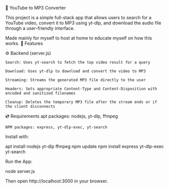 🎵 YouTube to MP3 Converter

This project is a simple full-stack app that allows users to search for a YouTube video, convert it to MP3 using yt-dlp, and download the audio file through a user-friendly interface.

Made mainly for myself to host at home to educate myself on how this works.
🧩 Features

⚙️ Backend (server.js)

    Search: Uses yt-search to fetch the top video result for a query

    Download: Uses yt-dlp to download and convert the video to MP3

    Streaming: Streams the generated MP3 file directly to the user

    Headers: Sets appropriate Content-Type and Content-Disposition with encoded and sanitized filenames

    Cleanup: Deletes the temporary MP3 file after the stream ends or if the client disconnects


💿 Requirements
    apt packages: nodejs, yt-dlp, ffmpeg
    
    NPM packages: express, yt-dlp-exec, yt-search

Install with:

apt install nodejs yt-dlp ffmpeg
npm update
npm install express yt-dlp-exec yt-search

Run the App:

node server.js

Then open http://localhost:3000 in your browser.
